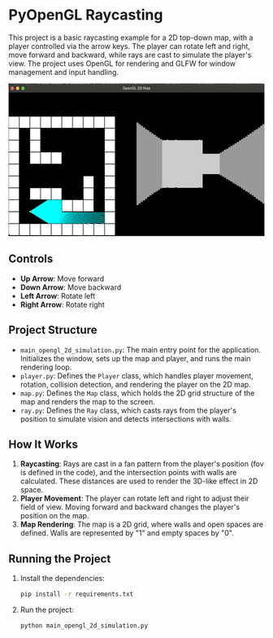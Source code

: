 # PyOpenGL Raycasting 

This project is a basic raycasting example for a 2D top-down map, with a player controlled via the arrow keys. The player can rotate left and right, move forward and backward, while rays are cast to simulate the player's view. The project uses OpenGL for rendering and GLFW for window management and input handling.

<img src="image.png" alt="drawing" height="300"/>

## Controls

- **Up Arrow**: Move forward
- **Down Arrow**: Move backward
- **Left Arrow**: Rotate left
- **Right Arrow**: Rotate right

## Project Structure

- `main_opengl_2d_simulation.py`: The main entry point for the application. Initializes the window, sets up the map and player, and runs the main rendering loop.
- `player.py`: Defines the `Player` class, which handles player movement, rotation, collision detection, and rendering the player on the 2D map.
- `map.py`: Defines the `Map` class, which holds the 2D grid structure of the map and renders the map to the screen.
- `ray.py`: Defines the `Ray` class, which casts rays from the player's position to simulate vision and detects intersections with walls.

## How It Works

1. **Raycasting**: Rays are cast in a fan pattern from the player's position (fov is defined in the code), and the intersection points with walls are calculated. These distances are used to render the 3D-like effect in 2D space.
2. **Player Movement**: The player can rotate left and right to adjust their field of view. Moving forward and backward changes the player's position on the map.
3. **Map Rendering**: The map is a 2D grid, where walls and open spaces are defined. Walls are represented by "1" and empty spaces by "0".

## Running the Project

1. Install the dependencies:
    ```bash
    pip install -r requirements.txt
    ```

2. Run the project:
    ```bash
    python main_opengl_2d_simulation.py
    ```